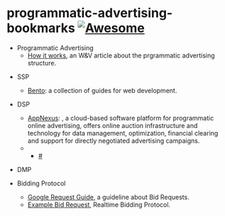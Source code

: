 # programmatic-advertising-bookmarks [![Awesome](https://cdn.rawgit.com/sindresorhus/awesome/d7305f38d29fed78fa85652e3a63e154dd8e8829/media/badge.svg)](https://github.com/sindresorhus/awesome)

- Programmatic Advertising
    + [How it works](https://www.wuv.de/digital/wie_funktioniert_programmatic_advertising), an W&V article about the prgrammatic advertising structure.
    
+ SSP
    + [Bento](http://www.bentobox.io): a collection of guides for web development.
    
+ DSP
    + [AppNexus](https://www.appnexus.com/en): , a cloud-based software platform for programmatic online advertising, offers online auction infrastructure and technology for data management, optimization, financial clearing and support for directly negotiated advertising campaigns.
    + 
        + [#](example-item)
       
+ DMP

+ Bidding Protocol
    + [Google Request Guide](https://developers.google.com/ad-exchange/rtb/request-guide), a guideline about Bid Requests.
    + [Example Bid Request](https://developers.google.com/ad-exchange/rtb/request-guide#example-bid-request), Realtime Bidding Protocol.
    
